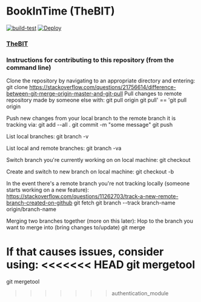 # BookInTime (TheBIT)
[![build-test](https://github.iu.edu/pdeshmuk/TheBIT/actions/workflows/CI.yml/badge.svg)](https://github.iu.edu/pdeshmuk/TheBIT/actions/workflows/CI.yml)
[![Deploy](https://github.iu.edu/pdeshmuk/TheBIT/actions/workflows/CD.yml/badge.svg)](https://github.iu.edu/pdeshmuk/TheBIT/actions/workflows/CD.yml)
### [TheBIT](https://ec2-18-217-75-44.us-east-2.compute.amazonaws.com)
### Instructions for contributing to this repository (from the command line)
Clone the repository by navigating to an appropriate directory and entering:
git clone <link copied from website>
https://stackoverflow.com/questions/21756614/difference-between-git-merge-origin-master-and-git-pull
Pull changes to remote repository made by someone else with:
git pull origin <branch-name>
git pull' == 'git pull origin <current local branch>


Push new changes from your local branch to the remote branch it is tracking via:
git add --all .
git commit -m "some message"
git push

List local branches:
git branch -v

List local and remote branches:
git branch -va

Switch branch you're currently working on on local machine:
git checkout <branch-name>

Create and switch to new branch on local machine:
git checkout -b <branch-name>

In the event there's a remote branch you're not tracking locally (someone starts working on a new feature):
https://stackoverflow.com/questions/11262703/track-a-new-remote-branch-created-on-github
git fetch
git branch --track branch-name origin/branch-name


Merging two branches together (more on this later):
Hop to the branch you want to merge into (bring changes to/update)
git merge <other-branch-name>

If that causes issues, consider using:
<<<<<<< HEAD
git mergetool
=======
git mergetool
>>>>>>> authentication_module
